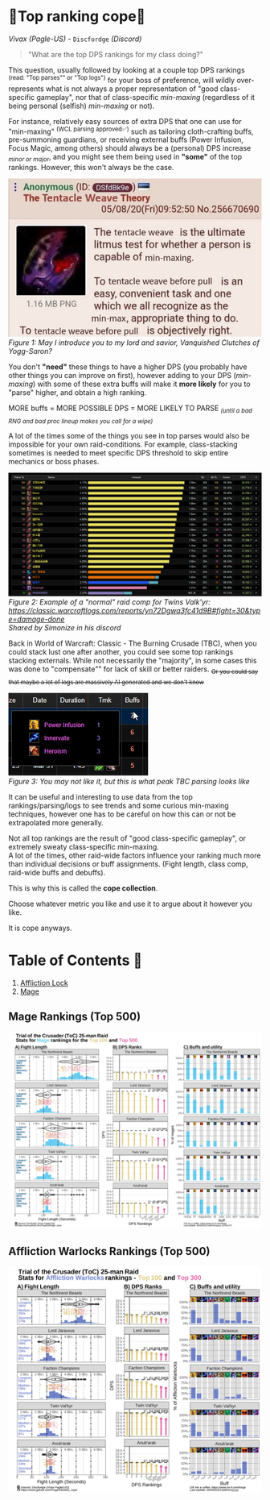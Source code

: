 # 🥇Top ranking cope🥇<br/>

_Vivax (Pagle-US) -_ `Discfordge` _(Discord)_

> "What are the top DPS rankings for my class doing?"

This question, usually followed by looking at a couple top DPS rankings <sup>(read: "Top parses"" or "Top logs")</sup> for your boss of preference, will wildly over-represents what is not always a proper representation of "good class-specific gameplay", nor that of class-specific *min-maxing* (regardless of it being personal (selfish) *min-maxing* or not). 

For instance, relatively easy sources of extra DPS that one can use for "min-maxing" <sup>(WCL parsing approved✅)</sup> such as tailoring cloth-crafting buffs, pre-summoning guardians, or receiving external buffs (Power Infusion, Focus Magic, among others) should always be a (personal) DPS increase <sub>*minor or major*</sub>, and you might see them being used in **__"some"__** of the top rankings. However, this won't always be the case.

<img src="_img/tentacle_weave.jpg" /><br />
*Figure 1: May I introduce you to my lord and savior, Vanquished Clutches of Yogg-Saron?*

You don't **__"need"__** these things to have a higher DPS (you probably have other things you can improve on first), however adding to your DPS (*min-maxing*) with some of these extra buffs will make it __more likely__ for you to "parse" higher, and obtain a high ranking.

MORE buffs = MORE POSSIBLE DPS = MORE LIKELY TO PARSE <sub>*(until a bad RNG and bad proc lineup makes you call for a wipe)*</sub>

A lot of the times some of the things you see in top parses would also be impossible for your own raid-conditions. For example, class-stacking sometimes is needed to meet specific DPS threshold to skip entire mechanics or boss phases.

<img src="_img/rogue_stack_twins.png" /><br />
*Figure 2: Example of a "normal" raid comp for Twins Valk'yr: https://classic.warcraftlogs.com/reports/yn72Dgwq3fc41d9B#fight=30&type=damage-done<br/>Shared by Simonize in his discord*

Back in World of Warcraft: Classic - The Burning Crusade (TBC), when you could stack lust one after another, you could see some top rankings stacking externals. While not necessarily the "majority", in some cases this was done to "compensate"" for lack of skill or better raiders. <sub>~~Or you could say that maybe a lot of logs are massively AI generated and we don't know~~</sub>

<img src="_img/externals_TBC.png" /><br />
*Figure 3: You may not like it, but this is what peak TBC parsing looks like*

It can be useful and interesting to use data from the top rankings/parsing/logs to see trends and some curious min-maxing techniques, however one has to be careful on how this can or not be extrapolated more generally.

Not all top rankings are the result of "good class-specific gameplay", or extremely sweaty class-specific min-maxing.<br /> 
A lot of the times, other raid-wide factors influence your ranking much more than individual decisions or buff assignments. (Fight length, class comp, raid-wide buffs and debuffs).

This is why this is called the **__cope collection__**.

Choose whatever metric you like and use it to argue about it however you like. 

It is cope anyways.

# Table of Contents 📜

1. [Affliction Lock](#)<br>
2. [Mage](#)<br>


## Mage Rankings (Top 500)

<img src="_img/Mage_Cope.png" /><br />

## Affliction Warlocks Rankings (Top 500)

<img src="_img/Affli_Ranking.png" /><br />
